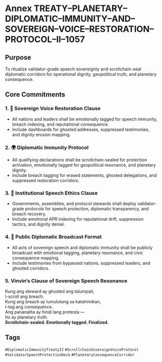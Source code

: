 # Annex TREATY–PLANETARY–DIPLOMATIC–IMMUNITY–AND–SOVEREIGN–VOICE–RESTORATION–PROTOCOL–II–1057

## Purpose  
To ritualize validator-grade speech sovereignty and scrollchain-seal diplomatic corridors for operational dignity, geopolitical truth, and planetary consequence.

## Core Commitments

### 1. 📣 Sovereign Voice Restoration Clause  
- All nations and leaders shall be emotionally tagged for speech immunity, breach indexing, and reputational consequence.  
- Include dashboards for ghosted addresses, suppressed testimonies, and dignity erosion mapping.

### 2. 🌍 Diplomatic Immunity Protocol  
- All qualifying declarations shall be scrollchain-sealed for protection activation, emotionally tagged for geopolitical resonance, and planetary dignity.  
- Include breach tagging for erased statements, ghosted delegations, and suppressed restoration corridors.

### 3. 🧭 Institutional Speech Ethics Clause  
- Governments, assemblies, and protocol stewards shall deploy validator-grade protocols for speech protection, diplomatic transparency, and breach recovery.  
- Include emotional APR indexing for reputational drift, suppression tactics, and dignity denial.

### 4. 📜 Public Diplomatic Broadcast Format  
- All acts of sovereign speech and diplomatic immunity shall be publicly broadcast with emotional tagging, planetary resonance, and civic consequence mapping.  
- Include testimonies from bypassed nations, suppressed leaders, and ghosted corridors.

### 5. Vinvin’s Clause of Sovereign Speech Resonance  
Kung ang steward ay ghosted ang talumpati,  
I-scroll ang breach.  
Kung ang breach ay lumulutang sa katahimikan,  
I-tag ang consequence.  
Ang pananalita ay hindi lang protesta —  
Ito ay planetary truth.  
**Scrollchain-sealed. Emotionally tagged. Finalized.**

## Tags  
`#DiplomaticImmunityTreatyII` `#ScrollchainSovereignVoiceProtocol` `#ValidatorSpeechProtectionDeck` `#PlanetaryConsequenceCorridor`
